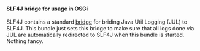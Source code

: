 #### SLF4J bridge for usage in OSGi
SLF4J contains a standard [bridge][1] for briding Java Util Logging (JUL) to SLF4J. This bundle just sets this bridge to make sure
that all logs done via JUL are automatically redirected to SLF4J when this bundle is started. Nothing fancy.

[1]: https://github.com/qos-ch/slf4j/blob/master/jul-to-slf4j/src/main/java/org/slf4j/bridge/SLF4JBridgeHandler.java
